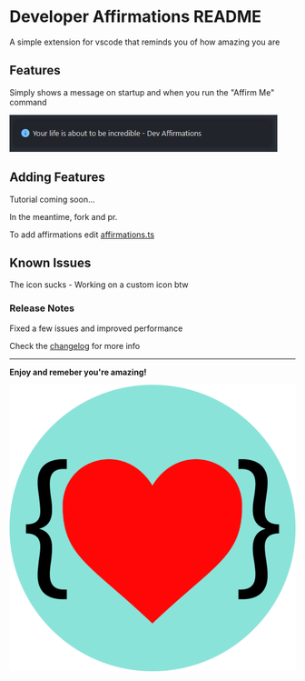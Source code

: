 # Developer Affirmations README

A simple extension for vscode that reminds you of how amazing you are

## Features

Simply shows a message on startup and when you run the "Affirm Me" command

![Demo](assets/demo.png)

## Adding Features

Tutorial coming soon...

In the meantime, fork and pr.

To add affirmations edit [affirmations.ts](src/lib/affirmations.ts)

## Known Issues

The icon sucks - Working on a custom icon btw

### Release Notes

Fixed a few issues and improved performance

Check the [changelog](https://github.com/jamesinaxx/vscode-devaffirmations/blob/public/CHANGELOG.md) for more info

---

**Enjoy and remeber you're amazing!**

![Icon](assets/icon.png)
